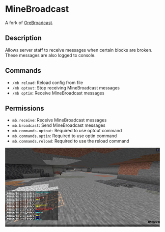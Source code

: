 # MineBroadcast

A fork of [OreBroadcast](https://github.com/bendem/OreBroadcast).

## Description

Allows server staff to receive messages when certain blocks are broken. These messages are also logged to console.

## Commands

- `/mb reload`: Reload config from file
- `/mb optout`: Stop receiving MineBroadcast messages
- `/mb optin`: Receive MineBroadcast messages

## Permissions

- `mb.receive`: Receive MineBroadcast messages
- `mb.broadcast`: Send MineBroadcast messages
- `mb.commands.optout`: Required to use optout command
- `mb.commands.optin`: Required to use optin command
- `mb.commands.reload`: Required to use the reload command

![Preview](img/mb-preview.png)
